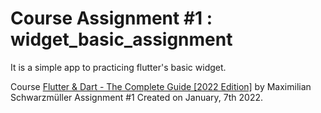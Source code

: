 # Course Assignment #1 : widget_basic_assignment

It is a simple app to practicing flutter's basic widget.

Course [Flutter & Dart - The Complete Guide [2022 Edition]](https://www.udemy.com/course/learn-flutter-dart-to-build-ios-android-apps) by Maximilian Schwarzmüller
Assignment #1
Created on January, 7th 2022.

